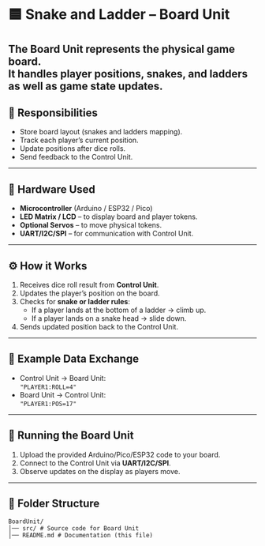 # 🟦 Snake and Ladder – Board Unit

The **Board Unit** represents the physical game board.  
It handles **player positions, snakes, and ladders** as well as game state updates.
---

## 📌 Responsibilities

- Store board layout (snakes and ladders mapping).
- Track each player’s current position.
- Update positions after dice rolls.
- Send feedback to the Control Unit.

---
## 🔧 Hardware Used

- **Microcontroller** (Arduino / ESP32 / Pico)
- **LED Matrix / LCD** – to display board and player tokens.
- **Optional Servos** – to move physical tokens.
- **UART/I2C/SPI** – for communication with Control Unit.

---

## ⚙️ How it Works

1. Receives dice roll result from **Control Unit**.
2. Updates the player’s position on the board.
3. Checks for **snake or ladder rules**:
   - If a player lands at the bottom of a ladder → climb up.
   - If a player lands on a snake head → slide down.
4. Sends updated position back to the Control Unit.

---

## 📜 Example Data Exchange

- Control Unit → Board Unit:  
  `"PLAYER1:ROLL=4"`
- Board Unit → Control Unit:  
  `"PLAYER1:POS=17"`

---

## 🚀 Running the Board Unit

1. Upload the provided Arduino/Pico/ESP32 code to your board.
2. Connect to the Control Unit via **UART/I2C/SPI**.
3. Observe updates on the display as players move.
---

## 📂 Folder Structure

```
BoardUnit/
│── src/ # Source code for Board Unit
│── README.md # Documentation (this file)
```